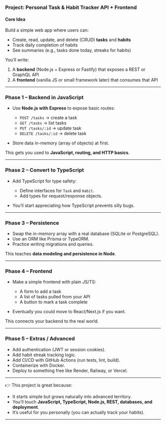 ### **Project: Personal Task & Habit Tracker API + Frontend**

#### Core Idea

Build a simple web app where users can:

* Create, read, update, and delete (CRUD) **tasks** and **habits**
* Track daily completion of habits
* See summaries (e.g., tasks done today, streaks for habits)

You’ll write:

1. A **backend** (Node.js + Express or Fastify) that exposes a REST or GraphQL API
2. A **frontend** (vanilla JS or small framework later) that consumes that API

---

### **Phase 1 – Backend in JavaScript**

* Use **Node.js with Express** to expose basic routes:

  * `POST /tasks` → create a task
  * `GET /tasks` → list tasks
  * `PUT /tasks/:id` → update task
  * `DELETE /tasks/:id` → delete task
* Store data in-memory (array of objects) at first.

This gets you used to **JavaScript, routing, and HTTP basics**.

---

### **Phase 2 – Convert to TypeScript**

* Add TypeScript for type safety:

  * Define interfaces for `Task` and `Habit`.
  * Add types for request/response objects.
* You’ll start appreciating how TypeScript prevents silly bugs.

---

### **Phase 3 – Persistence**

* Swap the in-memory array with a real database (SQLite or PostgreSQL).
* Use an ORM like Prisma or TypeORM.
* Practice writing migrations and queries.

This teaches **data modeling and persistence in Node**.

---

### **Phase 4 – Frontend**

* Make a simple frontend with plain JS/TS:

  * A form to add a task
  * A list of tasks pulled from your API
  * A button to mark a task complete
* Eventually you could move to React/Next.js if you want.

This connects your backend to the real world.

---

### **Phase 5 – Extras / Advanced**

* Add authentication (JWT or session cookies).
* Add habit streak tracking logic.
* Add CI/CD with GitHub Actions (run tests, lint, build).
* Containerize with Docker.
* Deploy to something free like Render, Railway, or Vercel.

---

👉 This project is great because:

* It starts simple but grows naturally into advanced territory.
* You’ll touch **JavaScript, TypeScript, Node.js, REST, databases, and deployment**.
* It’s useful for you personally (you can actually track your habits).

---

